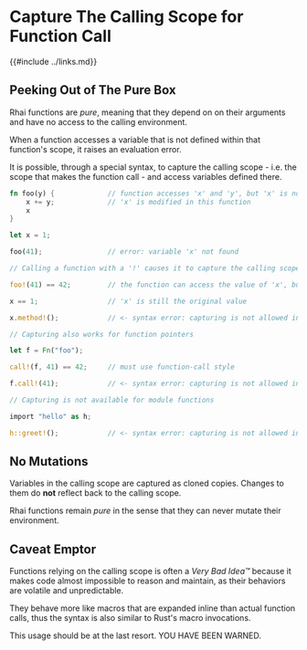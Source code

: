 Capture The Calling Scope for Function Call
==========================================

{{#include ../links.md}}


Peeking Out of The Pure Box
---------------------------

Rhai functions are _pure_, meaning that they depend on on their arguments and have no
access to the calling environment.

When a function accesses a variable that is not defined within that function's scope,
it raises an evaluation error.

It is possible, through a special syntax, to capture the calling scope - i.e. the scope
that makes the function call - and access variables defined there.

```rust
fn foo(y) {             // function accesses 'x' and 'y', but 'x' is not defined
    x += y;             // 'x' is modified in this function
    x
}

let x = 1;

foo(41);                // error: variable 'x' not found

// Calling a function with a '!' causes it to capture the calling scope

foo!(41) == 42;         // the function can access the value of 'x', but cannot change it

x == 1;                 // 'x' is still the original value

x.method!();            // <- syntax error: capturing is not allowed in method-call style

// Capturing also works for function pointers

let f = Fn("foo");

call!(f, 41) == 42;     // must use function-call style

f.call!(41);            // <- syntax error: capturing is not allowed in method-call style

// Capturing is not available for module functions

import "hello" as h;

h::greet!();            // <- syntax error: capturing is not allowed in namespace-qualified calls
```


No Mutations
------------

Variables in the calling scope are captured as cloned copies.
Changes to them do **not** reflect back to the calling scope.

Rhai functions remain _pure_ in the sense that they can never mutate their environment.


Caveat Emptor
-------------

Functions relying on the calling scope is often a _Very Bad Idea™_ because it makes code
almost impossible to reason and maintain, as their behaviors are volatile and unpredictable.

They behave more like macros that are expanded inline than actual function calls, thus the
syntax is also similar to Rust's macro invocations.

This usage should be at the last resort. YOU HAVE BEEN WARNED.
